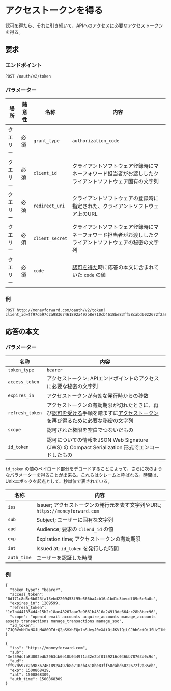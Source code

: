 # アクセストークンを得る

[認可を得た](authorize.md)ら、それに引き続いて、APIへのアクセスに必要なアクセストークンを得る。

## 要求

### エンドポイント

```
POST /oauth/v2/token
```

### パラメーター
| 場所 | 随意性 | 名称 | 内容 |
| ---- | ---- | ---- | --- |
| クエリー | 必須 | `grant_type` | `authorization_code` |
| クエリー | 必須 | `client_id` | クライアントソフトウェア登録時にマネーフォワード担当者がお渡ししたクライアントソフトウェア固有の文字列 |
| クエリー | 必須 | `redirect_uri` | クライアントソフトウェアの登録時に指定された、クライアントソフトウェア上のURL |
| クエリー | 必須 | `client_secret` | クライアントソフトウェア登録時にマネーフォワード担当者がお渡ししたクライアントソフトウェアの秘密の文字列 |
| クエリー | 必須 | `code` | [認可を得た](authorize.md)時に応答の本文に含まれていた `code` の値 |

### 例

```
POST http://moneyforward.com/oauth/v2/token?client_id=ff97d597c2a98367461892a497b8e710cb4618be83ff58cabd6022672f2a85eb&client_secret=5d07e141ab41b2d866869ade5b315ba14dd3997d275f8968ca078f121e8b3e35&scope=openid&grant_type=authorization_code&code=e885b973e64797bcf3342529d57cd2adca97a11f787ef9736ea92d8061e5aa59&redirect_uri=http%3A%2F%2Flocalhost%3A1234%2Fcallback
```

## 応答の本文

### パラメーター

| 名称 | 内容 |
| ---- | --- |
| `token_type` | `bearer` |
| `access_token` | アクセストークン; APIエンドポイントのアクセスに必要な秘密の文字列 |
| `expires_in` | アクセストークンが有効な発行時からの秒数 |
| `refresh_token` | アクセストークンの有効期限が切れたときに、再び[認可を受ける](authorize.md)手順を踏まずに[アクセストークンを再び得る](refresh.md)ために必要な秘密の文字列 |
| `scope` | 認可された権限を空白でつないだもの |
| `id_token` | 認可についての情報をJSON Web Signature (JWS) の Compact Serialization 形式でエンコードしたもの |

`id_token` の値のペイロード部分をデコードすることによって、さらに次のようなパラメーターを得ることが出来る。これらはクレームと呼ばれる。時間は、Unixエポックを起点として、秒単位で表されている。

| 名称 | 内容 |
| ---- | --- |
| `iss` | Issuer; アクセストークンの発行元を表す文字列やURL; `https://moneyforward.com` |
| `sub` | Subject; ユーザーに固有な文字列 |
| `aud` | Audience; 要求の `cliend_id` の値 |
| `exp` | Expiration time; アクセストークンの有効期限 |
| `iat` | Issued at; `id_token` を発行した時間 |
| `auth_time` | ユーザーを認証した時間 |

### 例

```
{
  "token_type": "bearer",
  "access_token": "0d171c8d5e6b023fa13ebd2209453f95e566ba4cb16a1bd1c3becdf09e5e6a0c",
  "expires_in": 1209599,
  "refresh_token": "1e7b4441334d4c15b2c18ae48267aae7e9661b4316a24913de664cc28b8bec96",
  "scope": "openid email accounts acquire_accounts manage_accounts assets transactions manage_transactions manage_sso",
  "id_token": "ZJQ0VvbHJxNXJLMW80OTdrQ2pSVXhEQmlnSUeyJ0eXAiOiJKV1QiLCJhbGciOiJSUzI1NiIsImtpZCI6IldsNURLaGNVZ3M3bUtGOXEixQ.eyJpc3MiOiJodHRwczovL2iOiIzZWY1OWRjZmE4ZDAwMjQ5ZjXhMzJlMmJmMDE1O1vbmV5Zm9yd2XyZC5jb20iLCJzdWITIxNmMwNDZiYjc4NzYzZDBjOWRlZGIyOTYzY2I2ZTEwYjA0IiwiYXVkIjoiZmY5N2Q1OTdjMmE5ODM2NzQ2MTg5MmE0OTdiOGU3MTBjYjQ2MThiZTgzZmY1OGNhYmQ2MDIyNjcyZjJhODVlYiIsImV4cCI6MTUwMDg2ODQyOSwiaWX0IjoxNTAwODY4MzA5LCJhdXRoX3RpbWUiOjE1MDA4NjgzMDl9.tuzsRx_Zkop4yeSHtKL7KbCQZiBtloCTnnKEXol9X9JwY4DWCtEUyxSUSNZ5OnmUrxMv1U0xStHRnwdP3ViCEi4Lx8X7AuY4BmvlowoT020SDZXN0HowxB7I6UNs6eenGU1DL4kIt4VcAjBZDKTkoC0mWOAE1Z32_rj7rW_Krdw"
}
```

```
{
  "iss": "https://moneyforward.com",
  "sub": "3ef59dcfa8d002edb2963cb6e10b0449f1a32e2bf0159216c046bb78763d0c9d",
  "aud": "ff97d597c2a98367461892a497b8e710cb4618be83ff58cabd6022672f2a85eb",
  "exp": 1500868429,
  "iat": 1500868309,
  "auth_time": 1500868309
}
```